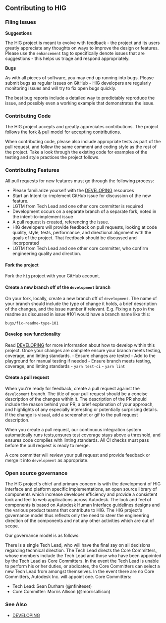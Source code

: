 ## Contributing to HIG

### Filing Issues

**Suggestions**

The HIG project is meant to evolve with feedback - the project and its users greatly appreciate any thoughts on ways to improve the design or features. Please use the `enhancement` tag to specifically denote issues that are suggestions - this helps us triage and respond appropriately.

**Bugs**

As with all pieces of software, you may end up running into bugs. Please submit bugs as regular issues on GitHub - HIG developers are regularly monitoring issues and will try to fix open bugs quickly.

The best bug reports include a detailed way to predictably reproduce the issue, and possibly even a working example that demonstrates the issue.

### Contributing Code

The HIG project accepts and greatly appreciates contributions. The project follows the [fork & pull](https://help.github.com/articles/using-pull-requests/#fork--pull) model for accepting contributions.

When contributing code, please also include appropriate tests as part of the pull request, and follow the same comment and coding style as the rest of the project. Take a look through the existing code for examples of the testing and style practices the project follows.

### Contributing Features

All pull requests for new features must go through the following process:
* Please familiarize yourself with the [DEVELOPING](DEVELOPING.md) resources
* Start an Intent-to-implement GitHub issue for discussion of the new feature.
* LGTM from Tech Lead and one other core committer is required
* Development occurs on a separate branch of a separate fork, noted in the intent-to-implement issue
* A pull request is created, referencing the issue.
* HIG developers will provide feedback on pull requests, looking at code quality, style, tests, performance, and directional alignment with the goals of the project. That feedback should be discussed and incorporated
* LGTM from Tech Lead and one other core committer, who confirm engineering quality and direction.

#### Fork the project
Fork the `hig` project with your GitHub account.

#### Create a new branch off of the `development` branch
On your fork, locally, create a new branch off of `development`.
The name of your branch should include the type of change it holds, a brief description of the changes, and the issue number if relevant.
E.g. Fixing a typo in the readme as discussed in issue #101 would have a branch name like this:
```
bugs/fix-readme-type-101
```

#### Develop new functionality
Read [DEVELOPING](DEVELOPING.md) for more information about how to develop within this project. Once your changes are complete ensure your branch meets testing, coverage, and linting standards.
	- Ensure changes are tested
	- Add to the playground for manual testing if needed
	- Ensure branch meets testing, coverage, and linting standards
		- `yarn test-ci`
		- `yarn lint`

#### Create a pull request
When you're ready for feedback, create a pull request against the `development` branch. The title of your pull request should be a concise description of the changes within it. The description of the PR should include the reason behind your PR, a brief explanation of your approach, and highlights of any especially interesting or potentially surprising details. If the change is visual, add a screenshot or gif to the pull request description.

When you create a pull request, our continuous integration system automatically runs tests,ensures test coverage stays above a threshold, and ensures code complies with linting standards. All CI checks must pass before the pull request is ready to merge.

A core committer will review your pull request and provide feedback or merge it into `development` as appropriate.


### Open source governance

The HIG project's chief and primary concern is with the development of HIG Interface and platform specific implementations, an open source library of components which increase developer efficiency and provide a consistent look and feel to web applications across Autodesk. The look and feel of components is based on Autodesk Human Interface guidelines designs and the various product teams that contribute to HIG. The HIG project's governance model thus reflects only the need to steer the engineering direction of the components and not any other activities which are out of scope.

Our governance model is as follows:

There is a single Tech Lead, who will have the final say on all decisions regarding technical direction.
The Tech Lead directs the Core Committers, whose members include the Tech Lead and those who have been appointed by the Tech Lead as Core Committers.
In the event the Tech Lead is unable to perform his or her duties, or abdicates, the Core Committers can select a new Tech Lead from amongst themselves.
In the event there are no Core Committers, Autodesk Inc. will appoint one.
Core Committers:

- Tech Lead: Sean Durham (@nfiniteset)
- Core Committer: Morris Allison (@morrisallison)

### See Also

* [DEVELOPING](DEVELOPING.md)

